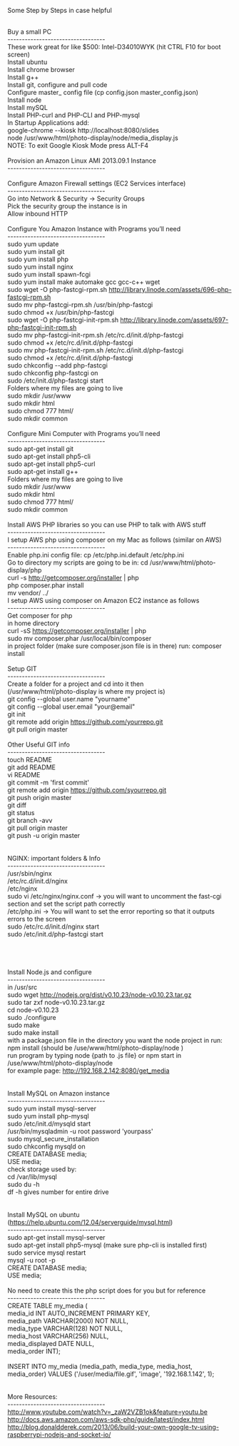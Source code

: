 Some Step by Steps in case helpful<br><br>

Buy a small PC<br>
----------------------------------<br>
These work great for like $500: Intel-D34010WYK (hit CTRL F10 for boot screen)<br>
Install ubuntu<br>
Install chrome browser<br>
Install g++<br>
Install git, configure and pull code<br>
Configure master_ config file (cp config.json master_config.json) <br>
Install node<br>
Install mySQL<br>
Install PHP-curl and PHP-CLI and PHP-mysql<br>
In Startup Applications add:<br>
google-chrome --kiosk http://localhost:8080/slides<br>
node /usr/www/html/photo-display/node/media_display.js<br>
NOTE: To exit Google Kiosk Mode press ALT-F4<br>
<br>
Provision an Amazon Linux AMI 2013.09.1 Instance<br>
----------------------------------<br>
<br>
Configure Amazon Firewall settings (EC2 Services interface)<br>
----------------------------------<br>
Go into Network & Security -> Security Groups<br>
Pick the security group the instance is in<br>
Allow inbound HTTP <br>
<br>
Configure You Amazon Instance with Programs you’ll need<br>
----------------------------------<br>
sudo yum update   <br>
sudo yum install git  <br>
sudo yum install php  <br>
sudo yum install nginx  <br>
sudo yum install spawn-fcgi  <br>
sudo yum install make automake gcc gcc-c++ wget <br>
sudo wget -O php-fastcgi-rpm.sh http://library.linode.com/assets/696-php-fastcgi-rpm.sh<br>
sudo mv php-fastcgi-rpm.sh /usr/bin/php-fastcgi<br>
sudo chmod +x /usr/bin/php-fastcgi<br>
sudo wget -O php-fastcgi-init-rpm.sh http://library.linode.com/assets/697-php-fastcgi-init-rpm.sh<br>
sudo mv php-fastcgi-init-rpm.sh /etc/rc.d/init.d/php-fastcgi<br>
sudo chmod +x /etc/rc.d/init.d/php-fastcgi<br>
sudo mv php-fastcgi-init-rpm.sh /etc/rc.d/init.d/php-fastcgi<br>
sudo chmod +x /etc/rc.d/init.d/php-fastcgi<br>
sudo chkconfig --add php-fastcgi<br>
sudo chkconfig php-fastcgi on<br>
sudo /etc/init.d/php-fastcgi start<br>
Folders where my files are going to live<br>
sudo mkdir /usr/www<br>
sudo mkdir html<br>
sudo chmod 777 html/<br>
sudo mkdir common<br>
<br>
Configure Mini Computer with Programs you’ll need<br>
----------------------------------<br>
sudo apt-get install git<br>
sudo apt-get install php5-cli<br>
sudo apt-get install php5-curl<br>
sudo apt-get install g++<br>
Folders where my files are going to live<br>
sudo mkdir /usr/www<br>
sudo mkdir html<br>
sudo chmod 777 html/<br>
sudo mkdir common<br>
<br>
Install AWS PHP libraries so you can use PHP to talk with AWS stuff<br>
----------------------------------<br>
I setup AWS php using composer on my Mac as follows (similar on AWS)<br>
----------------------------------<br>
Enable php.ini config file: cp /etc/php.ini.default /etc/php.ini<br>
Go to directory my scripts are going to be in: cd /usr/www/html/photo-display/php<br>
curl -s http://getcomposer.org/installer | php<br>
php composer.phar install<br>
mv vendor/ ../<br>
I setup AWS using composer on Amazon EC2 instance as follows<br>
----------------------------------<br>
Get composer for php<br>
in home directory<br>
curl -sS https://getcomposer.org/installer | php<br>
sudo mv composer.phar /usr/local/bin/composer<br>
in project folder (make sure composer.json file is in there) run: composer install <br>
<br>
Setup GIT<br>
----------------------------------<br>
Create a folder for a project and cd into it then<br>
(/usr/www/html/photo-display is where my project is)<br>
git config --global user.name "yourname"<br>
git config --global user.email "your@email"<br>
git init<br>
git remote add origin https://github.com/yourrepo.git<br>
git pull origin master<br>
<br>
Other Useful GIT info<br>
----------------------------------<br>
touch README<br>
git add README<br>
vi README<br>
git commit -m 'first commit'<br>
git remote add origin https://github.com/syourrepo.git<br>
git push origin master<br>
git diff<br>
git status<br>
git branch -avv<br>
git pull origin master<br>
git push -u origin master<br>
<br>
<br>
NGINX: important folders & Info<br>
----------------------------------<br>
/usr/sbin/nginx<br>
/etc/rc.d/init.d/nginx<br>
/etc/nginx<br>
sudo vi /etc/nginx/nginx.conf -> you will want to uncomment the fast-cgi section and set the script path correctly<br>
/etc/php.ini -> You will want to set the error reporting so that it outputs errors to the screen<br>
sudo /etc/rc.d/init.d/nginx start<br>
sudo /etc/init.d/php-fastcgi start<br>
<br>
<br>
<br>
<br>
Install Node.js and configure <br>
----------------------------------<br>
in /usr/src<br>
sudo wget http://nodejs.org/dist/v0.10.23/node-v0.10.23.tar.gz<br>
sudo tar zxf node-v0.10.23.tar.gz<br>
cd node-v0.10.23<br>
sudo ./configure <br>
sudo make<br>
sudo make install<br>
with a package.json file in the directory you want the node project in run: npm install (should be /use/www/html/photo-display/node )<br>
run program by typing node {path to .js file} or npm start in /use/www/html/photo-display/node<br>
for example page: http://192.168.2.142:8080/get_media<br>
<br>
<br>
Install MySQL on Amazon instance<br>
----------------------------------<br>
sudo yum install mysql-server<br>
sudo yum install php-mysql<br>
sudo /etc/init.d/mysqld start<br>
/usr/bin/mysqladmin -u root password 'yourpass'<br>
sudo mysql_secure_installation<br>
sudo chkconfig mysqld on<br>
CREATE DATABASE media;<br>
USE media;<br>
check storage used by:<br>
cd /var/lib/mysql<br>
sudo du -h<br>
df -h gives number for entire drive<br>
<br>
<br>
Install MySQL on ubuntu (https://help.ubuntu.com/12.04/serverguide/mysql.html)<br>
----------------------------------<br>
sudo apt-get install mysql-server<br>
sudo apt-get install php5-mysql (make sure php-cli is installed first)<br>
sudo service mysql restart<br>
mysql -u root -p<br>
CREATE DATABASE media;<br>
USE media;<br>
<br>
No need to create this the php script does for you but for reference<br>
----------------------------------<br>
CREATE TABLE my_media (<br>
media_id INT AUTO_INCREMENT PRIMARY KEY,<br>
media_path VARCHAR(2000) NOT NULL,<br>
media_type VARCHAR(128) NOT NULL,<br>
media_host VARCHAR(256) NULL,<br>
media_displayed DATE NULL,<br>
media_order INT);<br>
<br>
INSERT INTO my_media (media_path, media_type, media_host, media_order) VALUES ('/user/media/file.gif', 'image', '192.168.1.142', 1);<br>
<br>
<br>
More Resources:<br>
----------------------------------<br>
http://www.youtube.com/watch?v=_zaW2VZB1ok&feature=youtu.be<br>
http://docs.aws.amazon.com/aws-sdk-php/guide/latest/index.html<br>
http://blog.donaldderek.com/2013/06/build-your-own-google-tv-using-raspberrypi-nodejs-and-socket-io/<br>
<br>


